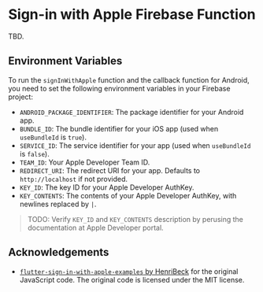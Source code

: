 # Sign-in with Apple Firebase Function

TBD.

## Environment Variables

To run the `signInWithApple` function and the callback function for Android,
you need to set the following environment variables in your Firebase project:

- `ANDROID_PACKAGE_IDENTIFIER`: The package identifier for your Android app.
- `BUNDLE_ID`: The bundle identifier for your iOS app (used when `useBundleId` is `true`).
- `SERVICE_ID`: The service identifier for your app (used when `useBundleId` is `false`).
- `TEAM_ID`: Your Apple Developer Team ID.
- `REDIRECT_URI`: The redirect URI for your app. Defaults to `http://localhost` if not provided.
- `KEY_ID`: The key ID for your Apple Developer AuthKey.
- `KEY_CONTENTS`: The contents of your Apple Developer AuthKey, with newlines replaced by `|`.

> TODO: Verify `KEY_ID` and `KEY_CONTENTS` description by perusing the documentation at Apple Developer portal.

## Acknowledgements

- [`flutter-sign-in-with-apple-examples` by HenriBeck](https://preview.glitch.com/project/flutter-sign-in-with-apple-example) for the original JavaScript code.
  The original code is licensed under the MIT license.